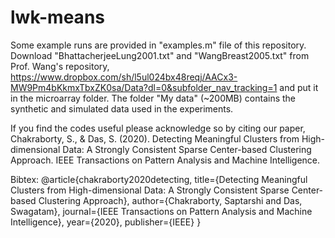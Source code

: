 # lwk-means
Some example runs are provided in "examples.m" file of this repository. Download "BhattacherjeeLung2001.txt" and "WangBreast2005.txt" from Prof. Wang's repository, https://www.dropbox.com/sh/l5ul024bx48reqj/AACx3-MW9Pm4bKkmxTbxZK0sa/Data?dl=0&subfolder_nav_tracking=1 and put it in the microarray folder. The folder "My data" (~200MB) contains the synthetic and simulated data used in the experiments.

If you find the codes useful please acknowledge so by citing our paper,
Chakraborty, S., & Das, S. (2020). Detecting Meaningful Clusters from High-dimensional Data: A Strongly Consistent Sparse Center-based Clustering Approach. IEEE Transactions on Pattern Analysis and Machine Intelligence.

Bibtex:
@article{chakraborty2020detecting,
  title={Detecting Meaningful Clusters from High-dimensional Data: A Strongly Consistent Sparse Center-based Clustering Approach},
  author={Chakraborty, Saptarshi and Das, Swagatam},
  journal={IEEE Transactions on Pattern Analysis and Machine Intelligence},
  year={2020},
  publisher={IEEE}
}
